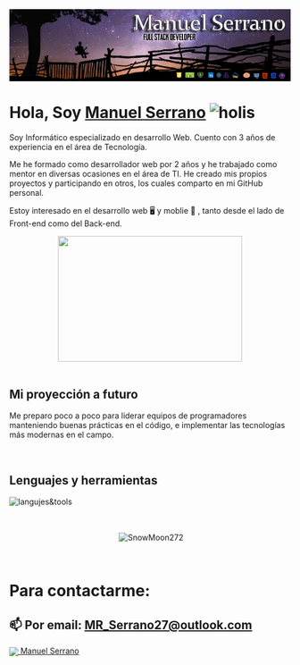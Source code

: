 <img align="center" src = "./bannerManu2.jpg"/>

# **Hola, Soy [Manuel Serrano](https://www.linkedin.com/in/manuel-roberto-serrano-torres-436033214/)** <img width="45" src="https://user-images.githubusercontent.com/76783198/182454378-115c3a2e-50cc-490e-85f0-fbdfab7f36ba.gif" alt="holis">

Soy Informático especializado en desarrollo Web. Cuento con 3 años de experiencia en el área de Tecnología.

Me he formado como desarrollador web por 2 años y he trabajado como mentor en diversas ocasiones en el área de TI.
He creado mis propios proyectos y participando en otros, los cuales comparto en mi GitHub personal.

Estoy interesado en el desarrollo web 🖥️ y moblie 📱 , tanto desde el lado de Front-end como del Back-end.
</br>
<div align="center" >
      <img align="center" src="https://user-images.githubusercontent.com/76783198/182483558-499ad227-69c3-4323-b4f5-abab4942dade.gif" width="330" height="225"  />
</div> 
</br>

## Mi proyección a futuro 
Me preparo poco a poco para liderar equipos de programadores manteniendo buenas prácticas en el código, e implementar las tecnologías más modernas en el campo.

</br>

## Lenguajes y herramientas
![langujes&tools](https://user-images.githubusercontent.com/76783198/182465347-06d45139-1931-4a88-b81a-a6861070c02a.svg)

</br>

<p align="center">&nbsp;<img align="center" src="https://github-readme-stats.vercel.app/api?username=SnowMoon272&count_private=true&show_icons=true&theme=dark&locale=en" alt="SnowMoon272" /></p>

</br>

# Para contactarme:

## 📫 Por email: MR_Serrano27@outlook.com


<p>
      <a href="https://www.linkedin.com/in/manuel-roberto-serrano-torres-436033214/">
      <img align="center" src="https://user-images.githubusercontent.com/76783198/182481396-19c89e94-f3ba-4e33-9df4-f5b7a094cf8f.svg"/>
      Manuel Serrano
      </a>
</p>  


